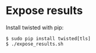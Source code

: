 # Expose results

Install twisted with pip:

```
$ sudo pip install twisted[tls]
$ ./expose_results.sh
```

